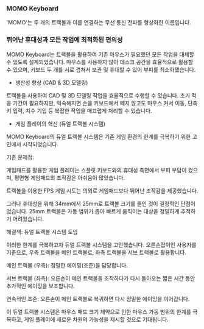 ### MOMO Keyboard
'MOMO'는 두 개의 트랙볼과 이를 연결하는 무선 통신 전파를 형상화한 이름입니다.

### 뛰어난 휴대성과 모든 작업에 최적화된 편의성
MOMO Keyboard는 트랙볼을 활용하여 기존 마우스가 필요했던 모든 작업을 대체할 수 있도록 설계되었습니다. 마우스를 사용하지 않아 데스크 공간을 효율적으로 활용할 수 있으며, 키보드 두 개를 서로 겹쳐서 보관 및 휴대할 수 있어 부피를 최소화했습니다.

- 생산성 향상 (CAD & 3D 모델링)

트랙볼을 사용하여 CAD 및 3D 모델링 작업을 효율적으로 수행할 수 있습니다.
초기 적응 기간이 필요하지만, 익숙해지면 손을 키보드에서 떼지 않고도 마우스 커서 이동, 단축키 입력, 치수 기입 등 복잡한 작업을 매끄럽게 처리할 수 있습니다.

- 게임 플레이의 혁신 (듀얼 트랙볼 시스템)

MOMO Keyboard의 듀얼 트랙볼 시스템은 기존 게임 환경의 한계를 극복하기 위한 고민에서 시작되었습니다.


기존 문제점:

게임패드를 활용한 게임 플레이는 스플릿 키보드와의 휴대성 측면에서 부피 부담이 컸으며, 평면형 게임패드의 조작감은 아쉬움이 많았습니다.

트랙볼을 이용한 FPS 게임 시도는 의외로 게임패드보다 뛰어난 조작감을 제공했습니다.

그러나 휴대성을 위해 34mm에서 25mm로 트랙볼 크기를 줄인 것이 결정적인 단점이었습니다. 25mm 트랙볼은 가동 범위가 좁아 빠르게 움직이는 대상을 정밀하게 추적하기 어려웠습니다.

해결책: 듀얼 트랙볼 시스템 도입

이러한 한계를 극복하고자 듀얼 트랙볼 시스템을 고안했습니다. 오른손잡이인 사용자를 기준으로, 우측 트랙볼을 메인 트랙볼로, 좌측 트랙볼을 서브 트랙볼로 활용합니다.

메인 트랙볼 (우측): 정밀한 에이밍(조준)을 담당합니다.

서브 트랙볼 (좌측): 오른손이 메인 트랙볼을 조작하다가 다시 돌아오는 짧은 시간 동안 추가적인 에이밍을 보조합니다.

연속적인 조준: 오른손이 메인 트랙볼로 복귀하면 다시 정밀한 에이밍을 이어갑니다.

이 듀얼 트랙볼 시스템은 마우스 패드 크기 제약으로 인한 마우스 가동 범위의 한계를 극복하고, 게임 플레이에 새로운 차원의 가능성을 제시할 것으로 기대됩니다.
